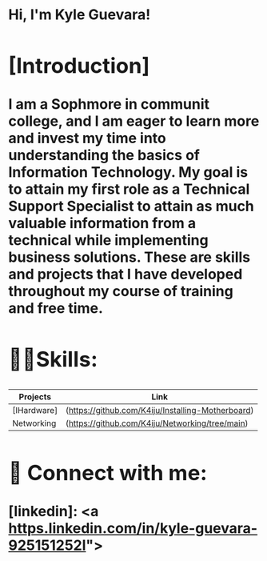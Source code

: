 <h1>Hi, I'm Kyle Guevara! <h/1>

<h2>[Introduction]</h2>

<b>I am a Sophmore in communit college, and I am eager to learn more and invest my time into understanding the basics of Information Technology. My goal is to attain my first role as a Technical Support Specialist to attain as much valuable information from a technical while implementing business solutions. These are skills and projects that I have developed throughout my course of training and free time.</b>

<h2>👨‍💻Skills:</h2>

|Projects          | Link |
|------------------|------------------|
|[IHardware]  | (https://github.com/K4iju/Installing-Motherboard)|
| Networking  |  (https://github.com/K4iju/Networking/tree/main) |




<h2> 🤳 Connect with me:</h2>

[linkedin]: <a [https.linkedin.com/in/kyle-guevara-925151252l](https://www.linkedin.com/in/kyle-guevara-925151252/)"></a>

